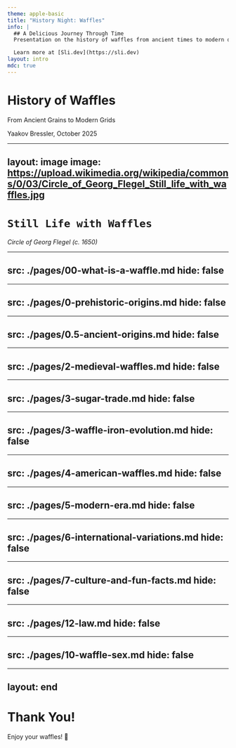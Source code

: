 ```yaml
---
theme: apple-basic
title: "History Night: Waffles"
info: |
  ## A Delicious Journey Through Time
  Presentation on the history of waffles from ancient times to modern day.

  Learn more at [Sli.dev](https://sli.dev)
layout: intro
mdc: true
---
```


# History of Waffles

From Ancient Grains to Modern Grids

<div class="absolute bottom-10">
  <span class="font-700">
    Yaakov Bressler, October 2025
  </span>
</div>

---
layout: image
image: https://upload.wikimedia.org/wikipedia/commons/0/03/Circle_of_Georg_Flegel_Still_life_with_waffles.jpg
---

# `Still Life with Waffles`
*Circle of Georg Flegel (c. 1650)*

---
src: ./pages/00-what-is-a-waffle.md
hide: false
---

---
src: ./pages/0-prehistoric-origins.md
hide: false
---

---
src: ./pages/0.5-ancient-origins.md
hide: false
---

---
src: ./pages/2-medieval-waffles.md
hide: false
---

---
src: ./pages/3-sugar-trade.md
hide: false
---

---
src: ./pages/3-waffle-iron-evolution.md
hide: false
---

---
src: ./pages/4-american-waffles.md
hide: false
---

---
src: ./pages/5-modern-era.md
hide: false
---

---
src: ./pages/6-international-variations.md
hide: false
---

---
src: ./pages/7-culture-and-fun-facts.md
hide: false
---

---
src: ./pages/12-law.md
hide: false
---

---
src: ./pages/10-waffle-sex.md
hide: false
---

---
layout: end
---

# Thank You!

Enjoy your waffles! 🧇

